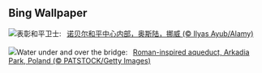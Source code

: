 ## Bing Wallpaper
![](https://www.bing.com/th?id=OHR.NobelNorway_ZH-CN9824054026_UHD.jpg&w=1000)表彰和平卫士:&nbsp;&ensp;[诺贝尔和平中心内部，奥斯陆，挪威 (© Ilyas Ayub/Alamy)](https://www.bing.com/th?id=OHR.NobelNorway_ZH-CN9824054026_UHD.jpg)
<br><br/>
![](https://www.bing.com/th?id=OHR.ArkadiaPark_EN-US3604031201_UHD.jpg&w=1000)Water under and over the bridge:&nbsp;&ensp;[Roman-inspired aqueduct, Arkadia Park, Poland (© PATSTOCK/Getty Images)](https://www.bing.com/th?id=OHR.ArkadiaPark_EN-US3604031201_UHD.jpg)
<br><br/>

